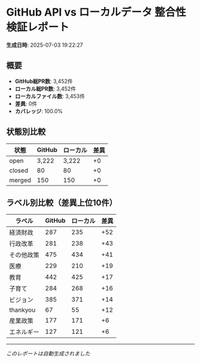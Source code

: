 # GitHub API vs ローカルデータ 整合性検証レポート

**生成日時**: 2025-07-03 19:22:27

## 概要

- **GitHub総PR数**: 3,452件
- **ローカル総PR数**: 3,452件
- **ローカルファイル数**: 3,453件
- **差異**: 0件
- **カバレッジ**: 100.0%

## 状態別比較

| 状態 | GitHub | ローカル | 差異 |
|------|--------|----------|------|
| open | 3,222 | 3,222 | +0 |
| closed | 80 | 80 | +0 |
| merged | 150 | 150 | +0 |

## ラベル別比較（差異上位10件）

| ラベル | GitHub | ローカル | 差異 |
|--------|--------|----------|------|
| 経済財政 | 287 | 235 | +52 |
| 行政改革 | 281 | 238 | +43 |
| その他政策 | 475 | 434 | +41 |
| 医療 | 229 | 210 | +19 |
| 教育 | 442 | 425 | +17 |
| 子育て | 284 | 268 | +16 |
| ビジョン | 385 | 371 | +14 |
| thankyou | 67 | 55 | +12 |
| 産業政策 | 177 | 171 | +6 |
| エネルギー | 127 | 121 | +6 |

---
*このレポートは自動生成されました*